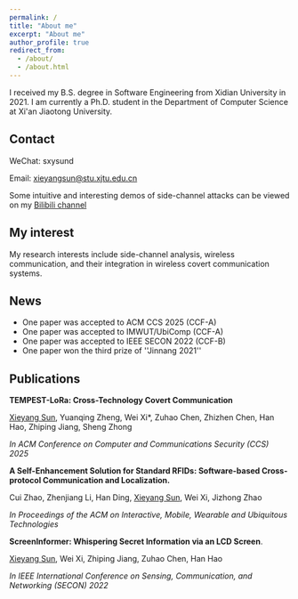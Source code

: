 ```yaml
---
permalink: /
title: "About me"
excerpt: "About me"
author_profile: true
redirect_from: 
  - /about/
  - /about.html
---
```


I received my B.S. degree in Software Engineering from Xidian University in 2021. I am currently a Ph.D. student in the Department of Computer Science at Xi'an Jiaotong University.
## Contact
WeChat: sxysund

Email: xieyangsun@stu.xjtu.edu.cn

Some intuitive and interesting demos of side-channel attacks can be viewed on my [Bilibili channel](https://space.bilibili.com/45046167)

## My interest
My research interests include side-channel analysis, wireless communication, and their integration in wireless covert communication systems.

## News
* One paper was accepted to ACM CCS 2025 (CCF-A)
* One paper was accepted to IMWUT/UbiComp (CCF-A)
* One paper was accepted to IEEE SECON 2022 (CCF-B)
* One paper won the third prize of ''Jinnang 2021''


## Publications

__TEMPEST-LoRa: Cross-Technology Covert Communication__

<u>Xieyang Sun</u>, Yuanqing Zheng, Wei Xi*, Zuhao Chen, Zhizhen Chen, Han Hao, Zhiping Jiang, Sheng Zhong

_In ACM Conference on Computer and Communications Security (CCS) 2025_

__A Self-Enhancement Solution for Standard RFIDs: Software-based Cross-protocol Communication and Localization.__

Cui Zhao, Zhenjiang Li, Han Ding, <u>Xieyang Sun</u>, Wei Xi, Jizhong Zhao

_In Proceedings of the ACM on Interactive, Mobile, Wearable and Ubiquitous Technologies_


__ScreenInformer: Whispering Secret Information via an LCD Screen__.

<u>Xieyang Sun</u>, Wei Xi, Zhiping Jiang, Zuhao Chen, Han Hao

_In IEEE International Conference on Sensing, Communication, and Networking (SECON) 2022_
